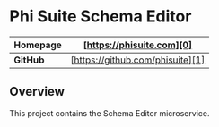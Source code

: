 # Phi Suite Schema Editor

| **Homepage** | [https://phisuite.com][0]        |
| ------------ | -------------------------------- | 
| **GitHub**   | [https://github.com/phisuite][1] |

## Overview

This project contains the Schema Editor microservice.

[0]: https://phisuite.com
[1]: https://github.com/phisuite
 